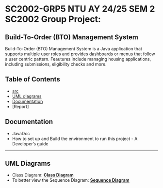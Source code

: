 # SC2002-GRP5 NTU AY 24/25 SEM 2 SC2002 Group Project:
## Build-To-Order (BTO) Management System

Build-To-Order (BTO) Management System is a Java application that supports multiple user roles and provides dashboards or menus that follow a user centric pattern. Feautures include managing housing applications, including submissions, eligibility checks and more.

## Table of Contents
- [src](https://github.com/R3izorr/SC2002-GRP5/tree/main/src)
- [UML diagrams](https://github.com/R3izorr/SC2002-GRP5/tree/main/docs/UML%20Diagrams)
- [Documentation](#documentation)
- [Report]

## Documentation
- JavaDoc
- How to set up and Build the environment to run this project - A Developer’s guide

---
## UML Diagrams
- Class Diagram: **[Class Diagram](https://github.com/R3izorr/SC2002-GRP5/blob/main/docs/UML%20Diagrams/Class%20Diagram.svg)**
- To better view the Sequence Diagram: **[Sequence Diagram](https://www.mermaidchart.com/play#pako:eNq1WVtv2zYU_iuEgQIOkHRY--aHAL7khjWxIdcdBuSFsWibrSJ6ouwgG_bfd0geUiRFycmGdgNqV-f6nbv892AtcjYYDST788DKNZtxuq3o82NJ4A891KI8PD-xynz_8IEsaFXzNd_TspZItK5FReabDV-zilBJbmcT-9WnuKcl3TYU-NVQ7BupZD5TJChgRuXuSdAqb9PdazoU00P3RWx5qUj1h4k4lDmtXtt0q6kiWklWTUVZV6IoUtYtNNWiEt_Zuu4jzK4XS0WasS2XNauuRYVcS1YdwbeER_Ns3PiECBj-itZclLKTdZVZ4zO2F5ID4AkXF5lnfB_hWBOO9_uCr7XmPuLbOcY0CLpPMfmqSeAv1J2Ca4JwQR7K-rqg9USIH7zcBj4HyXZLy7xo5RwZ4r-fJQBALWDGmknZpcVnuck0xw0rGQSBZWzN-L4nhuPxsokhIljWHpRNENV_WFYXFxeYqEssRPVP5jH6dXF5qSlG5KqEfCLriuWsrDktJBk-ZHfTczBEyhdR5ei5Jge21XRECvV5WFZ83SJbTRVNNiJbVqMuObTPsgsUIPDJF8hGx9fY1ISfiKcmxMYEIMOHI_RSHtYqAJtDYegCIKwgV9RkxuW-oK8NJta1-WxE7kquUOB_sSEaicbPZ4FmK0RYO_c6HAkD_JojG0g4TFtyXYgXMqwF2ekUI5TszZOzVLiUcUtWKMbHge0DvrzHgTP08lI1jBEp2Ut3y7D-nVu1TQNCl5UQkLWY6mh-45I_FQyFuKAuVMAXJuCtZzrgih9VeAFf6IAbO4-haE97CnJ6pLygQO-kRqjbkEsNl7RkBKCuEI0YXWOHqQVLfjdLwYBGTl7v8iFS3uUxFhte5r2EMTBzL819ZOIu53z8BjmaQwsJ0-uq4Fv-xAtevwa238617WMp-bZkeRyn23mjkUY0STlNA0qKaB63uHdUzo-sKoAGGiUIqsTRKbM4JWRuoDMxMiwFEYb9LGXYgpU5iA3GXMrCfYIuAjjAlRaQGCV8PjKygbKVuvB03YIYG0ScKgWMvKJiNH9VSGj_NHlAlczwx8Ef4kBoBb0gJaDecZfMttqZgsVTV3AghpFB7bA4qW5Hj4E-LSFWp0WWnlRf_S08FE1QG6Pf6rExoewXknIY49hG54TGChuB15UDb-EjjVQYe2gR2GFbOWQ1gdSUhYB24_pTrxUPws2OiK0_1ks37MIUxV0Hnj89c6hhW3tRkdA8TxRJVHgeDzQgv7Lika7-AEmrsuatAR_LbAxB2mjedsAW-Fyhz1L5XNeQLM0qULx-JKiAPNtrAWP40SFa5omJbY-LMZLbDU8Hxg6XwBA3r5EVbL6f2fUExk4eXhT3akSr5c6M6NPr3RA9OPd7a7NGI2RKIggeZ3GTduEa67ljNHuSvDBpGYrGKGymrlcHjk0DYkzLo2EMUA5h5XA57tfbuQtIxY6cQTe1wn0qedaCFE4aH7Geo6YBrGu5UcJaU13-zutdR6q_bdGhRRFOTjPNjen7bi2eUUn0kZO8AKuDKwVuPMdsMmcINSXLPVtzYAxSOI01LpzBAqXE9ED40xejAMp-JE-2L2xdKLKrdXVHJYyDqQezdcbTrxWPGQRBdWkC_6d6SjoguDD9kjEdkFQCNFtI2MeYTMiPocKpm-7MLkoe123DdGKgBGry3K5-3d3fZ6jYc6dZMYsfqceBOwa8yeCWXJXRqSHbFI2putPAVZryfbgZnnfA9v9RqMLx-V1najANo_cI6m2LN0nwaPVe0LmxdfpqVaSvukZAanCu_swTU5mQPDA7LvpmD1O-v__EpNbLFBbxhQlbLyzbBQXO1z3zEFH5Md2x9Q9z0qmLrnWwn2vOr8AYnDhKD2sOQQizPBTecfIgajwU_RU1QuNx4N2ScH3xQuUJSezgY3My9EjqvTJosgCtfed23w3EG3hkeIiqvcD_3o0WCK1pfZAfF1cPs7uHm7OzSLraoCQY7Ivz9h6P3CxUCvG1KDe8eo5ahBbntbwT4nAe9coLsfVrs2sNNt6OCLrbV-7htqD3PUhQ06vVt7gd_PfFF7uChwM24ybauM-6NrbcQe_xGXJWQ2K6N5YLG2j1KpZ4deEZp3VPd0JAkoE-nELtVxbepHbj03d8iGCSi0uyXE2nV8vl9epLuIjruOsi9prKoeR1tChE9W-XEm3qSpM79hGpqwNrrfurvX4X5GMjddCVj415HSt-mEXu8B76fg1aOqMCSd4Y7SROvpvF21WawOFL9De8BDXXn88UvQSduJegHT8EDLvffU7sSz-8MpExGEqn3ofpi8DPGoml2EoZLe5kKCfz-W-qgkOW_kgoG9pxsC8ZFUJPCHhzTofv0zUWYdvRmEd8nX3HWj1IpACe1kpMEHz7uws4z_aNDFVu6uPVrL1uIIdy2QW-87cZOx6Qqf-wXphkOHlYG73pwxplhLZ6W4d_Vusjz3psot_r6Rt6KarvbklB7zFie3qP2iM-XWRCPOuwNQPK1wMDWov4pOiGB_eRXJBfz7xh__mtgj43gj7HguybHC9WJ0vpatbiOVFLGpdENYUV4qIbFQpGpLdQwKZUndifDAn-ZtiT_TcZJn_6Z8Z3ZT7Iekvia5XpvDcS3pf2V7P-rNfq0km_tThVxmnfCMTBjgT9JbGI4RPnF0pyovNGZjLkWUwfRFtFd_DPv1ak6og)**

